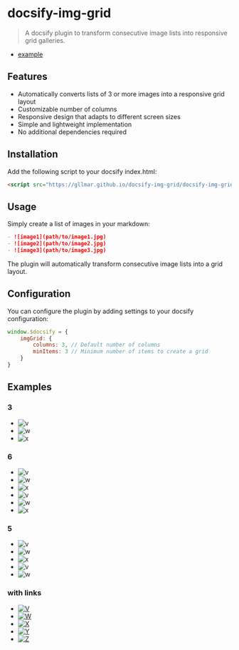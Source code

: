 # docsify-img-grid

> A docsify plugin to transform consecutive image lists into responsive grid galleries.

* [example](https://gllmar.github.io/docsify-img-grid/)

## Features

- Automatically converts lists of 3 or more images into a responsive grid layout
- Customizable number of columns
- Responsive design that adapts to different screen sizes
- Simple and lightweight implementation
- No additional dependencies required

## Installation

Add the following script to your docsify index.html:

```html
<script src="https://gllmar.github.io/docsify-img-grid/docsify-img-grid.js"></script>
```

## Usage

Simply create a list of images in your markdown:

```markdown
- ![image1](path/to/image1.jpg)
- ![image2](path/to/image2.jpg)
- ![image3](path/to/image3.jpg)
```

The plugin will automatically transform consecutive image lists into a grid layout.

## Configuration

You can configure the plugin by adding settings to your docsify configuration:

```javascript
window.$docsify = {
    imgGrid: {
        columns: 3, // Default number of columns
        minItems: 3 // Minimum number of items to create a grid
    }
}
```

## Examples


### 3 

* ![v](https://fakeimg.pl/400x400?text=V) 
* ![w](https://fakeimg.pl/400x400?text=W)
* ![x](https://fakeimg.pl/400x400?text=X)


### 6 

* ![v](https://fakeimg.pl/400x400?text=V) 
* ![w](https://fakeimg.pl/400x400?text=W)
* ![x](https://fakeimg.pl/400x400?text=X)
* ![v](https://fakeimg.pl/400x400?text=V) 
* ![w](https://fakeimg.pl/400x400?text=W)
* ![x](https://fakeimg.pl/400x400?text=X)


### 5

* ![v](https://fakeimg.pl/400x400?text=V) 
* ![w](https://fakeimg.pl/400x400?text=W)
* ![x](https://fakeimg.pl/400x400?text=X)
* ![v](https://fakeimg.pl/400x400?text=V) 
* ![w](https://fakeimg.pl/400x400?text=W)

### with links

* [![V]( https://fakeimg.pl/400x400?text=V)](https://fakeimg.pl/400x400?text=V)
* [![W]( https://fakeimg.pl/400x400?text=W)](https://fakeimg.pl/400x400?text=w)
* [![X]( https://fakeimg.pl/400x400?text=X)](https://fakeimg.pl/400x400?text=x)
* [![Y]( https://fakeimg.pl/400x400?text=Y)](https://fakeimg.pl/400x400?text=y)
* [![Z]( https://fakeimg.pl/400x400?text=Z)](https://fakeimg.pl/400x400?text=z)

